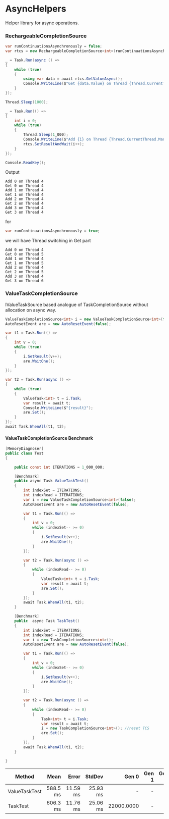 # AsyncHelpers
Helper library for async operations.

### RechargeableCompletionSource

```C#
var runContinuationsAsynchronously = false;
var rtcs = new RechargeableCompletionSource<int>(runContinuationsAsynchronously);

_ = Task.Run(async () =>
{
    while (true)
    {
        using var data = await rtcs.GetValueAsync();
        Console.WriteLine($"Get {data.Value} on Thread {Thread.CurrentThread.ManagedThreadId}");
    }
});

Thread.Sleep(1000);

_ = Task.Run(() =>
{
    int i = 0;
    while (true)
    {
        Thread.Sleep(1_000);
        Console.WriteLine($"Add {i} on Thread {Thread.CurrentThread.ManagedThreadId}");
        rtcs.SetResultAndWait(i++);
    }
});

Console.ReadKey();
```

Output
```
Add 0 on Thread 4
Get 0 on Thread 4
Add 1 on Thread 4
Get 1 on Thread 4
Add 2 on Thread 4
Get 2 on Thread 4
Add 3 on Thread 4
Get 3 on Thread 4
```
for 
```C#
var runContinuationsAsynchronously = true; 
```
we will have Thread switching in Get part

```
Add 0 on Thread 4
Get 0 on Thread 5
Add 1 on Thread 4
Get 1 on Thread 5
Add 2 on Thread 4
Get 2 on Thread 5
Add 3 on Thread 4
Get 3 on Thread 6
```

### ValueTaskCompletionSource

IValueTaskSource based analogue of TaskCompletionSource without allocation on async way.

```C#
ValueTaskCompletionSource<int> i = new ValueTaskCompletionSource<int>(false);
AutoResetEvent are = new AutoResetEvent(false);

var t1 = Task.Run(() =>
{
    int v = 0;
    while (true)
    {
        i.SetResult(v++);
        are.WaitOne();
    }
});

var t2 = Task.Run(async () =>
{
    while (true)
    {
        ValueTask<int> t = i.Task;
        var result = await t;
        Console.WriteLine($"{result}");
        are.Set();
    }
});
await Task.WhenAll(t1, t2);
```

#### ValueTaskCompletionSource Benchmark

```C#
[MemoryDiagnoser]
public class Test
{

    public const int ITERATIONS = 1_000_000;

    [Benchmark]
    public async Task ValueTaskTest()
    {
        int indexSet = ITERATIONS;
        int indexRead = ITERATIONS;
        var i = new ValueTaskCompletionSource<int>(false);
        AutoResetEvent are = new AutoResetEvent(false);

        var t1 = Task.Run(() =>
        {
            int v = 0;
            while (indexSet-- >= 0)
            {
                i.SetResult(v++);
                are.WaitOne();
            }
        });

        var t2 = Task.Run(async () =>
        {
            while (indexRead-- >= 0)
            {
                ValueTask<int> t = i.Task;
                var result = await t;
                are.Set();
            }
        });
        await Task.WhenAll(t1, t2);
    }

    [Benchmark]
    public  async Task TaskTest()
    {
        int indexSet = ITERATIONS;
        int indexRead = ITERATIONS;
        var i = new TaskCompletionSource<int>();
        AutoResetEvent are = new AutoResetEvent(false);

        var t1 = Task.Run(() =>
        {
            int v = 0;
            while (indexSet-- >= 0)
            {
                i.SetResult(v++);
                are.WaitOne();
            }
        });

        var t2 = Task.Run(async () =>
        {
            while (indexRead-- >= 0)
            {
                Task<int> t = i.Task;
                var result = await t;
                i = new TaskCompletionSource<int>(); //reset TCS
                are.Set();
            }
        });
        await Task.WhenAll(t1, t2);
    }

}

```

|        Method |     Mean |    Error |   StdDev |      Gen 0 | Gen 1 | Gen 2 |  Allocated |
|-------------- |---------:|---------:|---------:|-----------:|------:|------:|-----------:|
| ValueTaskTest | 588.5 ms | 11.59 ms | 25.93 ms |          - |     - |     - |     1016 B |
|      TaskTest | 606.3 ms | 11.76 ms | 25.06 ms | 22000.0000 |     - |     - | 96001080 B |
